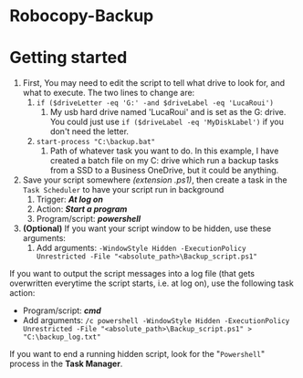 # Robocopy-Backup

# Getting started

1. First, You may need to edit the script to tell what drive to look for, and what to execute. The two lines to change are:
   1. `if ($driveLetter -eq 'G:' -and $driveLabel -eq 'LucaRoui')`
      1. My usb hard drive named 'LucaRoui' and is set as the G: drive. You could just use `if ($driveLabel -eq 'MyDiskLabel')` if you don't need the letter.
   2. `start-process "C:\backup.bat"`
      1. Path of whatever task you want to do. In this example, I have created a batch file on my C: drive which run a backup tasks from a SSD to a Business OneDrive, but it could be anything.
2. Save your script somewhere *(extension .ps1)*, then create a task in the `Task Scheduler` to have your script run in background
   1. Trigger: ***At log on***
   2. Action: ***Start a program***
   3. Program/script: ***powershell***
3. **(Optional)** If you want your script window to be hidden, use these arguments:  
   1. Add arguments: `-WindowStyle Hidden -ExecutionPolicy Unrestricted -File "<absolute_path>\Backup_script.ps1"`
   
If you want to output the script messages into a log file (that gets overwritten everytime the script starts, i.e. at log on), use the following task action:
- Program/script: ***cmd***
- Add arguments: `/c powershell -WindowStyle Hidden -ExecutionPolicy Unrestricted -File "<absolute_path>\Backup_script.ps1" > "C:\backup_log.txt"`
   
If you want to end a running hidden script, look for the "`Powershell`" process in the **Task Manager**.
